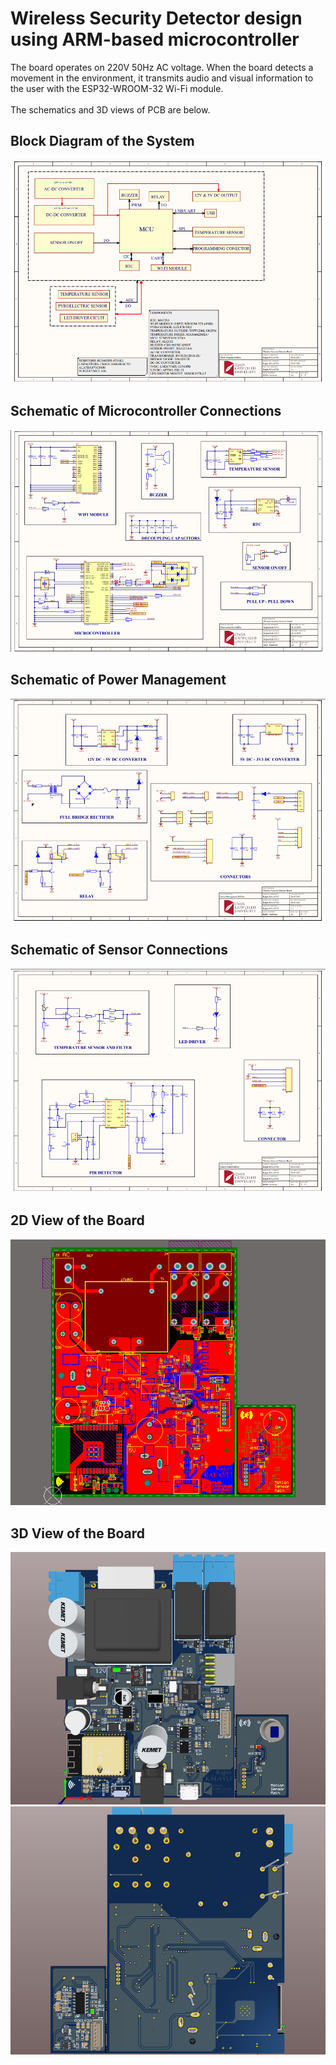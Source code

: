 # Wireless Security Detector design using ARM-based microcontroller
The board operates on 220V 50Hz AC voltage. When the board detects a movement in the environment, it transmits audio and visual information to the user with the ESP32-WROOM-32 Wi-Fi module.
<br/> 
<br/> The schematics and 3D views of PCB are below.
## Block Diagram of the System
![block](https://github.com/kagankalayli/Wireless_Security_Detector/blob/main/images/block.png)
## Schematic of Microcontroller Connections
![micro](https://github.com/kagankalayli/Wireless_Security_Detector/blob/main/images/micro.png)
## Schematic of Power Management
![power](https://github.com/kagankalayli/Wireless_Security_Detector/blob/main/images/power.png)
## Schematic of Sensor Connections
![sensor](https://github.com/kagankalayli/Wireless_Security_Detector/blob/main/images/sensor.png)
## 2D View of the Board
![2d](https://github.com/kagankalayli/Wireless_Security_Detector/blob/main/images/layers.png)
## 3D View of the Board
![top](https://github.com/kagankalayli/Wireless_Security_Detector/blob/main/images/3D.png)
![bottom](https://github.com/kagankalayli/Wireless_Security_Detector/blob/main/images/3DBottom.png)
